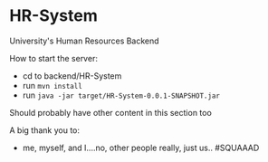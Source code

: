 
HR-System
===============
University's Human Resources Backend

How to start the server:
* cd to backend/HR-System
* run `mvn install`
* run `java -jar target/HR-System-0.0.1-SNAPSHOT.jar`

Should probably have other content in this section too

A big thank you to:
* me, myself, and I....no, other people really, just us.. #SQUAAAD
